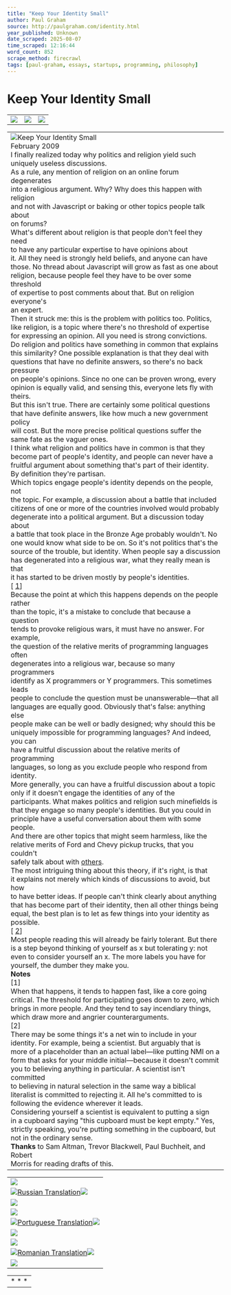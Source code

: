 ```yaml
---
title: "Keep Your Identity Small"
author: Paul Graham
source: http://paulgraham.com/identity.html
year_published: Unknown
date_scraped: 2025-08-07
time_scraped: 12:16:44
word_count: 852
scrape_method: firecrawl
tags: [paul-graham, essays, startups, programming, philosophy]
---
```


# Keep Your Identity Small

|     |     |     |
| --- | --- | --- |
| ![](https://s.turbifycdn.com/aah/paulgraham/essays-5.gif) | ![](https://sep.turbifycdn.com/ca/Img/trans_1x1.gif) | [![](https://s.turbifycdn.com/aah/paulgraham/essays-6.gif)](https://paulgraham.com/index.html)

|     |
| --- |
| ![Keep Your Identity Small  ](https://s.turbifycdn.com/aah/paulgraham/keep-your-identity-small-2.gif)<br>February 2009<br>I finally realized today why politics and religion yield such<br>uniquely useless discussions.<br>As a rule, any mention of religion on an online forum degenerates<br>into a religious argument. Why? Why does this happen with religion<br>and not with Javascript or baking or other topics people talk about<br>on forums?<br>What's different about religion is that people don't feel they need<br>to have any particular expertise to have opinions about<br>it. All they need is strongly held beliefs, and anyone can have<br>those. No thread about Javascript will grow as fast as one about<br>religion, because people feel they have to be over some threshold<br>of expertise to post comments about that. But on religion everyone's<br>an expert.<br>Then it struck me: this is the problem with politics too. Politics,<br>like religion, is a topic where there's no threshold of expertise<br>for expressing an opinion. All you need is strong convictions.<br>Do religion and politics have something in common that explains<br>this similarity? One possible explanation is that they deal with<br>questions that have no definite answers, so there's no back pressure<br>on people's opinions. Since no one can be proven wrong, every<br>opinion is equally valid, and sensing this, everyone lets fly with<br>theirs.<br>But this isn't true. There are certainly some political questions<br>that have definite answers, like how much a new government policy<br>will cost. But the more precise political questions suffer the<br>same fate as the vaguer ones.<br>I think what religion and politics have in common is that they<br>become part of people's identity, and people can never have a<br>fruitful argument about something that's part of their identity.<br>By definition they're partisan.<br>Which topics engage people's identity depends on the people, not<br>the topic. For example, a discussion about a battle that included<br>citizens of one or more of the countries involved would probably<br>degenerate into a political argument. But a discussion today about<br>a battle that took place in the Bronze Age probably wouldn't. No<br>one would know what side to be on. So it's not politics that's the<br>source of the trouble, but identity. When people say a discussion<br>has degenerated into a religious war, what they really mean is that<br>it has started to be driven mostly by people's identities.<br>\[ [1](https://paulgraham.com/identity.html#f1n)\]<br>Because the point at which this happens depends on the people rather<br>than the topic, it's a mistake to conclude that because a question<br>tends to provoke religious wars, it must have no answer. For example,<br>the question of the relative merits of programming languages often<br>degenerates into a religious war, because so many programmers<br>identify as X programmers or Y programmers. This sometimes leads<br>people to conclude the question must be unanswerable—that all<br>languages are equally good. Obviously that's false: anything else<br>people make can be well or badly designed; why should this be<br>uniquely impossible for programming languages? And indeed, you can<br>have a fruitful discussion about the relative merits of programming<br>languages, so long as you exclude people who respond from identity.<br>More generally, you can have a fruitful discussion about a topic<br>only if it doesn't engage the identities of any of the<br>participants. What makes politics and religion such minefields is<br>that they engage so many people's identities. But you could in<br>principle have a useful conversation about them with some people.<br>And there are other topics that might seem harmless, like the<br>relative merits of Ford and Chevy pickup trucks, that you couldn't<br>safely talk about with [others](http://www.theledger.com/apps/pbcs.dll/article?AID=/20060418/NEWS/604180378/1039).<br>The most intriguing thing about this theory, if it's right, is that<br>it explains not merely which kinds of discussions to avoid, but how<br>to have better ideas. If people can't think clearly about anything<br>that has become part of their identity, then all other things being<br>equal, the best plan is to let as few things into your identity as<br>possible. <br>\[ [2](https://paulgraham.com/identity.html#f2n)\]<br>Most people reading this will already be fairly tolerant. But there<br>is a step beyond thinking of yourself as x but tolerating y: not<br>even to consider yourself an x. The more labels you have for<br>yourself, the dumber they make you.<br>**Notes**<br>\[1\]<br>When that happens, it tends to happen fast, like a core going<br>critical. The threshold for participating goes down to zero, which<br>brings in more people. And they tend to say incendiary things,<br>which draw more and angrier counterarguments.<br>\[2\]<br>There may be some things it's a net win to include in your<br>identity. For example, being a scientist. But arguably that is<br>more of a placeholder than an actual label—like putting NMI on a<br>form that asks for your middle initial—because it doesn't commit<br>you to believing anything in particular. A scientist isn't committed<br>to believing in natural selection in the same way a biblical<br>literalist is committed to rejecting it. All he's committed to is<br>following the evidence wherever it leads.<br>Considering yourself a scientist is equivalent to putting a sign<br>in a cupboard saying "this cupboard must be kept empty." Yes,<br>strictly speaking, you're putting something in the cupboard, but<br>not in the ordinary sense.<br>**Thanks** to Sam Altman, Trevor Blackwell, Paul Buchheit, and Robert<br>Morris for reading drafts of this. |

|     |
| --- |
| ![](https://sep.turbifycdn.com/ca/Img/trans_1x1.gif) |
| ![](https://s.turbifycdn.com/aah/paulgraham/how-to-get-new-ideas-5.gif)[Russian Translation](http://ryba4.com/translations/identity)![](https://sep.turbifycdn.com/ca/Img/trans_1x1.gif) |
| ![](https://sep.turbifycdn.com/ca/Img/trans_1x1.gif) |
| ![](https://sep.turbifycdn.com/ca/Img/trans_1x1.gif) |
| ![](https://s.turbifycdn.com/aah/paulgraham/how-to-get-new-ideas-5.gif)[Portuguese Translation](http://adriano.mitre.com.br/identidade.html)![](https://sep.turbifycdn.com/ca/Img/trans_1x1.gif) |
| ![](https://sep.turbifycdn.com/ca/Img/trans_1x1.gif) |
| ![](https://sep.turbifycdn.com/ca/Img/trans_1x1.gif) |
| ![](https://s.turbifycdn.com/aah/paulgraham/how-to-get-new-ideas-5.gif)[Romanian Translation](http://ro.goobix.com/pg/identity/)![](https://sep.turbifycdn.com/ca/Img/trans_1x1.gif) |
| ![](https://sep.turbifycdn.com/ca/Img/trans_1x1.gif) |

|     |
| --- |
| * * * | |
